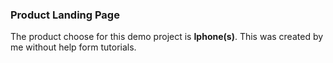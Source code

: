 ### Product Landing Page
The product choose for this demo project is **Iphone(s)**.
This was created by me without help form tutorials.
